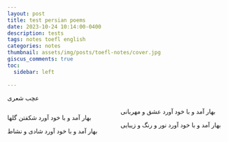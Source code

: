 ```yaml
---
layout: post
title: test persian poems
date: 2023-10-24 10:14:00-0400
description: tests
tags: notes toefl english
categories: notes
thumbnail: assets/img/posts/toefl-notes/cover.jpg
giscus_comments: true
toc:
  sidebar: left
  
---
```

عچب شعری

<style>
  .poem {
    column-count: 2;
    text-align: justify;
  }
</style>
<div class="poem">
  <p>بهار آمد و با خود آورد شکفتن گلها</p>
  <p>بهار آمد و با خود آورد شادی و نشاط</p>
  <p>بهار آمد و با خود آورد عشق و مهربانی</p>
  <p>بهار آمد و با خود آورد نور و رنگ و زیبایی</p>
</div>
